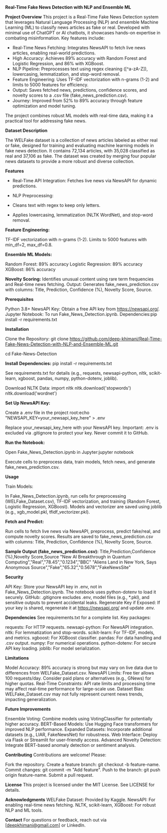 **Real-Time Fake News Detection with NLP and Ensemble ML**

**Project Overview**
This project is a Real-Time Fake News Detection system that leverages Natural Language Processing (NLP) and ensemble Machine Learning (ML) to classify news articles as fake or real. Developed with minimal use of ChatGPT or AI chatbots, it showcases hands-on expertise in combating misinformation. Key features include:

* Real-Time News Fetching: Integrates NewsAPI to fetch live news articles, enabling real-world predictions.
* High Accuracy: Achieves 89% accuracy with Random Forest and Logistic Regression, and 86% with XGBoost.
* NLP Pipeline: Preprocesses text using regex cleaning ([^a-zA-Z]), lowercasing, lemmatization, and stop-word removal.
* Feature Engineering: Uses TF-IDF vectorization with n-grams (1-2) and limits to 5000 features for efficiency.
* Output: Saves fetched news, predictions, confidence scores, and novelty scores to a .csv file (fake_news_prediction.csv).
* Journey: Improved from 52% to 89% accuracy through feature optimization and model tuning.

The project combines robust ML models with real-time data, making it a practical tool for addressing fake news.

**Dataset Description**

The WELFake dataset is a collection of news articles labeled as either real or fake, designed for training and evaluating machine learning models in fake news detection. It contains 72,134 articles, with 35,028 classified as real and 37,106 as fake. The dataset was created by merging four popular news datasets to provide a more robust and diverse collection. 

**Features**

* Real-Time API Integration: Fetches live news via NewsAPI for dynamic predictions.

* NLP Preprocessing:

* Cleans text with regex to keep only letters.

* Applies lowercasing, lemmatization (NLTK WordNet), and stop-word removal.


**Feature Engineering:**

TF-IDF vectorization with n-grams (1-2).
Limits to 5000 features with min_df=2, max_df=0.8.


**Ensemble ML Models:**

Random Forest: 89% accuracy
Logistic Regression: 89% accuracy
XGBoost: 86% accuracy


**Novelty Scoring:** Identifies unusual content using rare term frequencies and Real-time news fetching.
Output: Generates fake_news_prediction.csv with columns: Title, Prediction, Confidence (%), Novelty Score, Source.


**Prerequisites**

Python 3.8+
NewsAPI Key: Obtain a free API key from https://newsapi.org/.
Jupyter Notebook: To run Fake_News_Detection.ipynb.
Dependencies:pip install -r requirements.txt


**Installation**

Clone the Repository:
git clone https://github.com/deep-khimani/Real-Time-Fake-News-Detection-with-NLP-and-Ensemble-ML.git

cd Fake-News-Detection


**Install Dependencies:**
pip install -r requirements.txt

See requirements.txt for details (e.g., requests, newsapi-python, nltk, scikit-learn, xgboost, pandas, numpy, python-dotenv, joblib).

Download NLTK Data:
import nltk
nltk.download('stopwords')
nltk.download('wordnet')


**Set Up NewsAPI Key:**

Create a .env file in the project root:echo "NEWSAPI_KEY=your_newsapi_key_here" > .env


Replace your_newsapi_key_here with your NewsAPI key.
Important: .env is excluded via .gitignore to protect your key. Never commit it to GitHub.

**Run the Notebook:**

Open Fake_News_Detection.ipynb in Jupyter:jupyter notebook


Execute cells to preprocess data, train models, fetch news, and generate fake_news_prediction.csv.



**Usage**

Train Models:

In Fake_News_Detection.ipynb, run cells for preprocessing (WELFake_Dataset.csv), TF-IDF vectorization, and training (Random Forest, Logistic Regression, XGBoost).
Models and vectorizer are saved using joblib (e.g., xgb_model.pkl, tfidf_vectorizer.pkl).


**Fetch and Predict:**

Run cells to fetch live news via NewsAPI, preprocess, predict fake/real, and compute novelty scores.
Results are saved to fake_news_prediction.csv with columns: Title, Prediction, Confidence (%), Novelty Score, Source.


**Sample Output (fake_news_prediction.csv):**
Title,Prediction,Confidence (%),Novelty Score,Source
"New AI Breakthrough in Quantum Computing","Real","78.45","0.1234","BBC"
"Aliens Land in New York, Says Anonymous Source","Fake","65.32","0.5678","FakeNewsSite"



**Security**

API Key: Store your NewsAPI key in .env, not in Fake_News_Detection.ipynb. The notebook uses python-dotenv to load it securely.
GitHub: .gitignore excludes .env, model files (e.g., *.pkl), and sensitive outputs to prevent accidental leaks.
Regenerate Key if Exposed: If your key is shared, regenerate it at https://newsapi.org/ and update .env.

**Dependencies**
See requirements.txt for a complete list. Key packages:

requests: For HTTP requests.
newsapi-python: For NewsAPI integration.
nltk: For lemmatization and stop-words.
scikit-learn: For TF-IDF, models, and metrics.
xgboost: For XGBoost classifier.
pandas: For data handling and .csv output.
numpy: For numerical operations.
python-dotenv: For secure API key loading.
joblib: For model serialization.

**Limitations**

Model Accuracy: 89% accuracy is strong but may vary on live data due to differences from WELFake_Dataset.csv.
NewsAPI Limits: Free tier allows 100 requests/day. Consider paid plans or alternatives (e.g., GNews) for higher quotas.
Real-Time Constraints: API rate limits and processing time may affect real-time performance for large-scale use.
Dataset Bias: WELFake_Dataset.csv may not fully represent current news trends, impacting generalization.

**Future Improvements**

Ensemble Voting: Combine models using VotingClassifier for potentially higher accuracy.
BERT-Based Models: Use Hugging Face transformers for improved NLP performance.
Expanded Datasets: Incorporate additional datasets (e.g., LIAR, FakeNewsNet) for robustness.
Web Interface: Deploy via Flask or Streamlit for user-friendly access.
Advanced Novelty Detection: Integrate BERT-based anomaly detection or sentiment analysis.

**Contributing**
Contributions are welcome! Please:

Fork the repository.
Create a feature branch: git checkout -b feature-name.
Commit changes: git commit -m "Add feature".
Push to the branch: git push origin feature-name.
Submit a pull request.

**License**
This project is licensed under the MIT License. See LICENSE for details.

**Acknowledgments**
WELFake Dataset: Provided by Kaggle.
NewsAPI: For enabling real-time news fetching.
NLTK, scikit-learn, XGBoost: For robust NLP and ML tools.

**Contact**
For questions or feedback, reach out via [deepkhimani@gmail.com] or LinkedIn.
